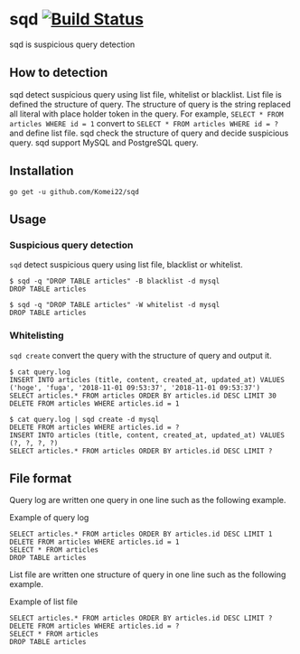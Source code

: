 # sqd [![Build Status](https://travis-ci.org/Komei22/sqd.svg?branch=master)](https://travis-ci.org/Komei22/sqd)

sqd is suspicious query detection

## How to detection
sqd detect suspicious query using list file, whitelist or blacklist.
List file is defined the structure of query.
The structure of query is the string replaced all literal with place holder token in the query.
For example, `SELECT * FROM articles WHERE id = 1` convert to `SELECT * FROM articles WHERE id = ?` and define list file.
sqd check the structure of query and decide suspicious query.
sqd support MySQL and PostgreSQL query.

## Installation

```
go get -u github.com/Komei22/sqd
```

## Usage
### Suspicious query detection
`sqd` detect suspicious query using list file, blacklist or whitelist.

```
$ sqd -q "DROP TABLE articles" -B blacklist -d mysql
DROP TABLE articles

$ sqd -q "DROP TABLE articles" -W whitelist -d mysql
DROP TABLE articles
```

### Whitelisting
`sqd create` convert the query with the structure of query and output it.

```
$ cat query.log
INSERT INTO articles (title, content, created_at, updated_at) VALUES ('hoge', 'fuga', '2018-11-01 09:53:37', '2018-11-01 09:53:37')
SELECT articles.* FROM articles ORDER BY articles.id DESC LIMIT 30
DELETE FROM articles WHERE articles.id = 1

$ cat query.log | sqd create -d mysql
DELETE FROM articles WHERE articles.id = ?
INSERT INTO articles (title, content, created_at, updated_at) VALUES (?, ?, ?, ?)
SELECT articles.* FROM articles ORDER BY articles.id DESC LIMIT ?
```

## File format
Query log are written one query in one line such as the following example.

Example of query log
```
SELECT articles.* FROM articles ORDER BY articles.id DESC LIMIT 1
DELETE FROM articles WHERE articles.id = 1
SELECT * FROM articles
DROP TABLE articles
```

List file are written one structure of query in one line such as the following example.

Example of list file
```
SELECT articles.* FROM articles ORDER BY articles.id DESC LIMIT ?
DELETE FROM articles WHERE articles.id = ?
SELECT * FROM articles
DROP TABLE articles
```
